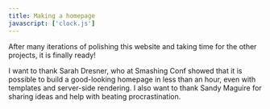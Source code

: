 ```yaml
---
title: Making a homepage
javascript: ['clock.js']
---
```


After many iterations of polishing this website and taking time for the other projects, it is finally ready!

I want to thank Sarah Dresner, who at Smashing Conf showed that it is possible to build a good-looking
homepage in less than an hour, even with templates and server-side rendering.
I also want to thank Sandy Maguire for sharing ideas and help with beating procrastination.
